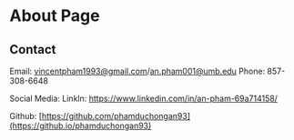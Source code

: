 # About Page

## Contact
Email: vincentpham1993@gmail.com/an.pham001@umb.edu
Phone: 857-308-6648

Social Media:
Linkln: https://www.linkedin.com/in/an-pham-69a714158/
<!--
<div>
<a href="#" class="fa fa-facebook"></a>
<a href="#" class="fa fa-twitter"></a>
 </div>
-->
Github: [https://github.com/phamduchongan93](https://github.io/phamduchongan93)

